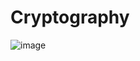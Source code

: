 # Cryptography
![image](https://github.com/user-attachments/assets/9a445635-a344-4856-bc56-5877b3766360)
